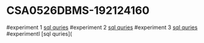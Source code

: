 # CSA0526DBMS-192124160
#experiment 1
[sql quries](https://github.com/PRASANNACHANDRASEKAR050903/CSA0526DBMS-192124160/blob/main/EXPERIMENT%20NO%201.txt)
#experiment 2
[sql quries](https://github.com/PRASANNACHANDRASEKAR050903/CSA0526DBMS-192124160/blob/main/EXPERIMENT%20NO%203.txt)
#experiment 3
[sql quries](https://github.com/PRASANNACHANDRASEKAR050903/CSA0526DBMS-192124160/blob/main/EXPERIMENT%20NO%204.txt)
#experimentI
[sql quries](
